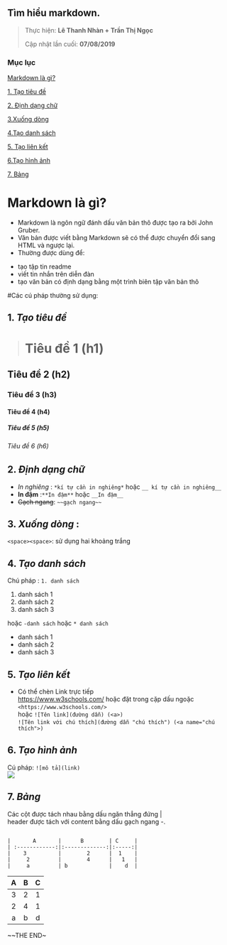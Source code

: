 ## Tìm hiểu markdown.

> 
> Thực hiện: **Lê Thanh Nhàn + Trần  Thị Ngọc**
> 
> Cập nhật lần cuối: **07/08/2019**

### Mục lục

[Markdown là gì?](#markdown)

[1. Tạo tiêu đề](#tieude)

[2. Định dạng chữ](#dinhdang)

[3.Xuống dòng](#xuongdong)

[4.Tạo danh sách](#danhsach)

[5. Tạo  liên kết](#lienket)

[6.Tạo hình ảnh](#hinhanh)

[7. Bảng](#bang)


<a name="markdown"></a>
#  Markdown là gì?
- Markdown là ngôn ngữ đánh dấu văn bản thô được tạo ra bởi John Gruber. 
- Văn bản được viết bằng Markdown sẽ có thể được chuyển đổi sang HTML và ngược lại.
- Thường được dùng để:
 * tạo tập tin readme
 * viết tin nhắn trên diễn đàn
 * tạo văn bản có định dạng bằng một trình biên tập văn bản thô    
 
#Các cú pháp thường sử dụng:  

<a name="tieude"></a>
## 1. *Tạo tiêu đề*
> # Tiêu đề 1 (h1)  
## Tiêu đề 2 (h2)  
### Tiêu đề 3 (h3)  
#### Tiêu đề 4 (h4)  
##### Tiêu đề 5 (h5)  
###### Tiêu đề 6 (h6)

<a name="dinhdang"></a>
## 2. *Định dạng chữ*
* *In nghiêng* : `*kí tự cần in nghiêng*` hoặc  `__ kí tự cần in nghiêng__`  
* **In đậm** :`**In đậm**` hoặc `__In đậm__`  
* ~~Gạch ngang~~: `~~gạch ngang~~`  

<a name="xuongdong"></a>
## 3. *Xuống dòng* :  
`<space><space>`: sử dụng hai khoảng trắng

<a name="danhsach"></a>
## 4. *Tạo danh sách*  
Chú pháp : `1. danh sách `

1. danh sách 1
2. danh sách 2
3. danh sách 3

hoặc `-danh sách` hoặc `* danh sách`
- danh sách 1
- danh sách 2
- danh sách 3

<a name="lienket"></a>
## 5. *Tạo liên kết*
- Có thể chèn Link trực tiếp  
https://www.w3schools.com/
hoặc đặt trong cặp dấu ngoặc
`<https://www.w3schools.com/>`  
hoặc
`![Tên link](đường dẫn) (<a>)`    
`![Tên link với chú thích](đường dẫn "chú thích") (<a name="chú thích">)`    

<a name="hinhanh"></a>
## 6. *Tạo hình ảnh*  
Cú pháp: `![mô tả](link)`  
![](http://channel.vcmedia.vn/thumb_w/640/prupload/441/2015/11/img20151125142712743.jpg)</a>
##  7. *Bảng*
 Các cột được tách nhau bằng dấu ngăn thẳng đứng |   
 header được tách với content bằng dấu gạch ngang -.
  ~~~
  
|       A       |      B        | C     |
| :------------:|:-------------:|:-----:|
|    3          |        2      |  1    |
|     2         |        4      |   1   |
|     a         | b             |    d  |
~~~  

|       A       |      B        | C     |
| :-----------: |:-------------:| :----:|
|    3          |        2      |  1    |
|     2         |        4      |   1   |
|     a         | b             |    d  |


 
 ~~THE END~
 




 





